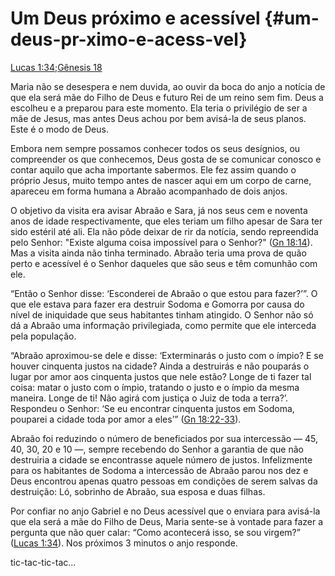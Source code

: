 # **Um Deus próximo e acessível** {#um-deus-pr-ximo-e-acess-vel}

[Lucas 1:34](http://bibliaonline.com.br/acf/lc/1/34);[Gênesis 18](http://bibliaonline.com.br/acf/gn/18)

Maria não se desespera e nem duvida, ao ouvir da boca do anjo a notícia de que ela será mãe do Filho de Deus e futuro Rei de um reino sem fim. Deus a escolheu e a preparou para este momento. Ela teria o privilégio de ser a mãe de Jesus, mas antes Deus achou por bem avisá-la de seus planos. Este é o modo de Deus.

Embora nem sempre possamos conhecer todos os seus desígnios, ou compreender os que conhecemos, Deus gosta de se comunicar conosco e contar aquilo que acha importante sabermos. Ele fez assim quando o próprio Jesus, muito tempo antes de nascer aqui em um corpo de carne, apareceu em forma humana a Abraão acompanhado de dois anjos.

O objetivo da visita era avisar Abraão e Sara, já nos seus cem e noventa anos de idade respectivamente, que eles teriam um filho apesar de Sara ter sido estéril até ali. Ela não pôde deixar de rir da notícia, sendo repreendida pelo Senhor: &quot;Existe alguma coisa impossível para o Senhor?&quot; ([Gn 18:14](http://bibliaonline.com.br/acf/gn/18/14)). Mas a visita ainda não tinha terminado. Abraão teria uma prova de quão perto e acessível é o Senhor daqueles que são seus e têm comunhão com ele.

“Então o Senhor disse: ‘Esconderei de Abraão o que estou para fazer?’”. O que ele estava para fazer era destruir Sodoma e Gomorra por causa do nível de iniquidade que seus habitantes tinham atingido. O Senhor não só dá a Abraão uma informação privilegiada, como permite que ele interceda pela população.

“Abraão aproximou-se dele e disse: ‘Exterminarás o justo com o ímpio? E se houver cinquenta justos na cidade? Ainda a destruirás e não pouparás o lugar por amor aos cinquenta justos que nele estão? Longe de ti fazer tal coisa: matar o justo com o ímpio, tratando o justo e o ímpio da mesma maneira. Longe de ti! Não agirá com justiça o Juiz de toda a terra?’. Respondeu o Senhor: ‘Se eu encontrar cinquenta justos em Sodoma, pouparei a cidade toda por amor a eles’” ([Gn 18:22-33](http://bibliaonline.com.br/acf/gn/18/22-33)).

Abraão foi reduzindo o número de beneficiados por sua intercessão — 45, 40, 30, 20 e 10 —, sempre recebendo do Senhor a garantia de que não destruiria a cidade se encontrasse aquele número de justos. Infelizmente para os habitantes de Sodoma a intercessão de Abraão parou nos dez e Deus encontrou apenas quatro pessoas em condições de serem salvas da destruição: Ló, sobrinho de Abraão, sua esposa e duas filhas.

Por confiar no anjo Gabriel e no Deus acessível que o enviara para avisá-la que ela será a mãe do Filho de Deus, Maria sente-se à vontade para fazer a pergunta que não quer calar: “Como acontecerá isso, se sou virgem?” ([Lucas 1:34](http://bibliaonline.com.br/acf/lc/1/34)). Nos próximos 3 minutos o anjo responde.

tic-tac-tic-tac...